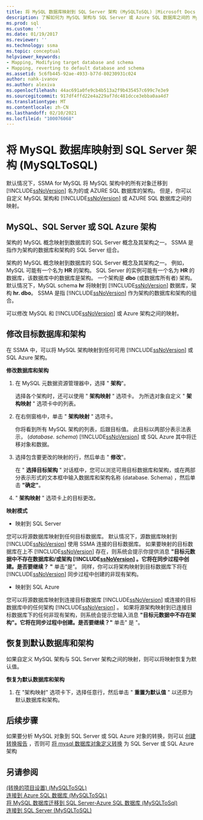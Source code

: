```yaml
---
title: 将 MySQL 数据库映射到 SQL Server 架构 (MySQLToSQL) |Microsoft Docs
description: 了解如何为 MySQL 架构与 SQL Server 或 Azure SQL 数据库之间的 MySQL 映射自定义 SSMA 或接受默认值。
ms.prod: sql
ms.custom: ''
ms.date: 01/19/2017
ms.reviewer: ''
ms.technology: ssma
ms.topic: conceptual
helpviewer_keywords:
- Mapping, Modifying target database and schema
- Mapping, reverting to default database and schema
ms.assetid: 5c6fb445-92ae-4933-b77d-80230931c024
author: nahk-ivanov
ms.author: alexiva
ms.openlocfilehash: 44ac691a0fe9cb4b513a2f9b435457c699c7e3e9
ms.sourcegitcommit: 917df4ffd22e4a229af7dc481dcce3ebba0aa4d7
ms.translationtype: MT
ms.contentlocale: zh-CN
ms.lasthandoff: 02/10/2021
ms.locfileid: "100076068"
---
```

# <a name="mapping-mysql-databases-to-sql-server-schemas-mysqltosql"></a>将 MySQL 数据库映射到 SQL Server 架构 (MySQLToSQL)
默认情况下，SSMA for MySQL 将 MySQL 架构中的所有对象迁移到 [!INCLUDE[ssNoVersion](../../includes/ssnoversion-md.md)] 名为的或 AZURE SQL 数据库的架构。 但是，你可以自定义 MySQL 架构和 [!INCLUDE[ssNoVersion](../../includes/ssnoversion-md.md)] 或 AZURE SQL 数据库之间的映射。  
  
## <a name="mysql-and-sql-server-or-sql-azure-schemas"></a>MySQL、SQL Server 或 SQL Azure 架构  
架构的 MySQL 概念映射到数据库的 SQL Server 概念及其架构之一。 SSMA 是指作为架构的数据库和架构的 SQL Server 组合。  
  
架构的 MySQL 概念映射到数据库的 SQL Server 概念及其架构之一。 例如，MySQL 可能有一个名为 **HR** 的架构。 SQL Server 的实例可能有一个名为 **HR** 的数据库，该数据库中的数据库是架构。 一个架构是 **dbo** (或数据库所有者) 架构。 默认情况下，MySQL schema **hr** 将映射到 [!INCLUDE[ssNoVersion](../../includes/ssnoversion-md.md)] 数据库，架构 **hr. dbo**。 SSMA 是指 [!INCLUDE[ssNoVersion](../../includes/ssnoversion-md.md)] 作为架构的数据库和架构的组合。  
  
可以修改 MySQL 和 [!INCLUDE[ssNoVersion](../../includes/ssnoversion-md.md)] 或 Azure 架构之间的映射。  
  
## <a name="modifying-the-target-database-and-schema"></a>修改目标数据库和架构  
在 SSMA 中，可以将 MySQL 架构映射到任何可用 [!INCLUDE[ssNoVersion](../../includes/ssnoversion-md.md)] 或 SQL Azure 架构。  
  
**修改数据库和架构**  
  
1.  在 MySQL 元数据资源管理器中，选择 " **架构**"。  
  
    选择各个架构时，还可以使用 " **架构映射** " 选项卡。 为所选对象自定义 " **架构映射** " 选项卡中的列表。  
  
2.  在右侧窗格中，单击 " **架构映射** " 选项卡。  
  
    你将看到所有 MySQL 架构的列表，后跟目标值。 此目标以两部分表示法表示， (*database. schema*) [!INCLUDE[ssNoVersion](../../includes/ssnoversion-md.md)] 或 SQL Azure 其中将迁移对象和数据。  
  
3.  选择包含要更改的映射的行，然后单击 " **修改**"。  
  
    在 " **选择目标架构** " 对话框中，您可以浏览可用目标数据库和架构，或在两部分表示形式的文本框中输入数据库和架构名称 (database. Schema) ，然后单击 **"确定"**。  
  
4.  " **架构映射** " 选项卡上的目标更改。  
  
**映射模式**  
  
-   映射到 SQL Server  
  
您可以将源数据库映射到任何目标数据库。 默认情况下，源数据库映射到 [!INCLUDE[ssNoVersion](../../includes/ssnoversion-md.md)] 使用 SSMA 连接的目标数据库。 如果要映射的目标数据库在上不 [!INCLUDE[ssNoVersion](../../includes/ssnoversion-md.md)] 存在，则系统会提示你提供消息 **"目标元数据中不存在数据库和/或架构 [!INCLUDE[ssNoVersion](../../includes/ssnoversion-md.md)] 。它将在同步过程中创建。是否要继续？ "** 单击“是”。 同样，你可以将架构映射到目标数据库下将在 [!INCLUDE[ssNoVersion](../../includes/ssnoversion-md.md)] 同步过程中创建的非现有架构。  
  
-   映射到 SQL Azure  
  
您可以将源数据库映射到连接目标数据库 [!INCLUDE[ssNoVersion](../../includes/ssnoversion-md.md)] 或连接的目标数据库中的任何架构 [!INCLUDE[ssNoVersion](../../includes/ssnoversion-md.md)] 。 如果将源架构映射到已连接目标数据库下的任何非现有架构，则系统会提示您输入消息 **"目标元数据中不存在架构"。它将在同步过程中创建。是否要继续？"** 单击" 是 "。  
  
## <a name="reverting-to-the-default-database-and-schema"></a>恢复到默认数据库和架构  
如果自定义 MySQL 架构与 SQL Server 架构之间的映射，则可以将映射恢复为默认值。  
  
**恢复为默认数据库和架构**  
  
1.  在 "架构映射" 选项卡下，选择任意行，然后单击 " **重置为默认值** " 以还原为默认数据库和架构。  
  
## <a name="next-steps"></a>后续步骤  
如果要分析 MySQL 对象到 SQL Server 或 SQL Azure 对象的转换，则可以 [创建转换报告](assessing-mysql-databases-for-conversion-mysqltosql.md) ，否则可 [将 mysql 数据库对象定义转换](converting-mysql-databases-mysqltosql.md) 为 SQL Server 或 SQL Azure 架构  
  
## <a name="see-also"></a>另请参阅  
[&#40;转换的项目设置&#41; &#40;MySQLToSQL&#41;](../../ssma/mysql/project-settings-conversion-mysqltosql.md)  
[连接到 Azure SQL 数据库 &#40;MySQLToSQL&#41;](../../ssma/mysql/connecting-to-azure-sql-db-mysqltosql.md)  
[将 MySQL 数据库迁移到 SQL Server-Azure SQL 数据库 &#40;MySQLToSql&#41;](../../ssma/mysql/migrating-mysql-databases-to-sql-server-azure-sql-db-mysqltosql.md)  
[连接到 SQL Server &#40;MySQLToSQL&#41;](../../ssma/mysql/connecting-to-sql-server-mysqltosql.md)  
  
